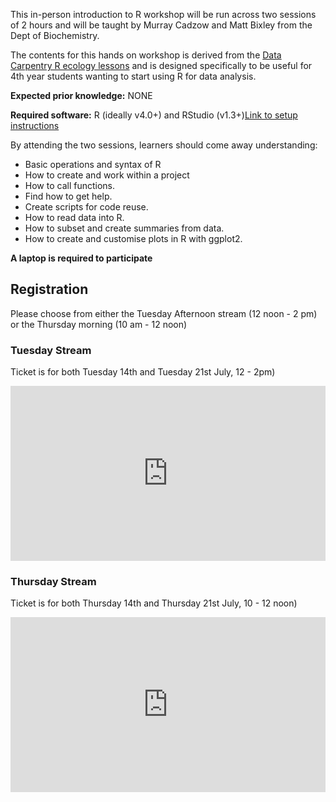 This in-person introduction to R workshop will be run across two sessions of 2 hours and will be taught by Murray Cadzow and Matt Bixley from the Dept of Biochemistry.



The contents for this hands on workshop is derived from the [Data Carpentry R ecology lessons](https://datacarpentry.org/R-ecology-lesson/) and is designed specifically to be useful for 4th year students wanting to start using R for data analysis.



**Expected prior knowledge:** NONE

**Required software:** R (ideally v4.0+) and RStudio (v1.3+)[Link to setup instructions](https://otagocarpentries.github.io/intro-r/setup.html)


By attending the two sessions, learners should come away understanding:

- Basic operations and syntax of R
- How to create and work within a project
- How to call functions.
- Find how to get help.
- Create scripts for code reuse.
- How to read data into R.
- How to subset and create summaries from data.
- How to create and customise plots in R with ggplot2.



**A laptop is required to participate**

## Registration

Please choose from either the Tuesday Afternoon stream (12 noon - 2 pm) or the Thursday morning (10 am - 12 noon)

### Tuesday Stream

Ticket is for both Tuesday 14th and Tuesday 21st July, 12 - 2pm)

 <iframe src="https://www.eventbrite.com/tickets-external?eid=110723210102&ref=etckt" frameborder="0" width="100%" height="280px" scrolling="auto"> </iframe>


### Thursday Stream


Ticket is for both Thursday 14th and Thursday 21st July, 10 - 12 noon)

 <iframe src="https://www.eventbrite.com/tickets-external?eid=111234591658&ref=etckt" frameborder="0" width="100%" height="280px" scrolling="auto"> </iframe>
